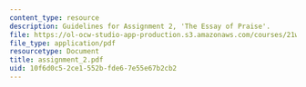 ```yaml
---
content_type: resource
description: Guidelines for Assignment 2, 'The Essay of Praise'.
file: https://ol-ocw-studio-app-production.s3.amazonaws.com/courses/21w-735-writing-and-reading-the-essay-fall-2004/10f6d0c52ce1552bfde67e55e67b2cb2_assignment_2.pdf
file_type: application/pdf
resourcetype: Document
title: assignment_2.pdf
uid: 10f6d0c5-2ce1-552b-fde6-7e55e67b2cb2
---
```

